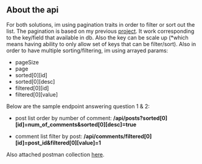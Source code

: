 ## About the api

For both solutions, im using pagination traits in order to filter or sort out the list. The pagination is based on my previous [project](https://gitlab.com/azuddin/megazine/-/blob/master/app/Traits/Pagination.php). It work corresponding to the key/field that available in db. Also the key can be scale up (\*which means having ability to only allow set of keys that can be filter/sort). Also in order to have multiple sorting/filtering, im using arrayed params:

-   pageSize
-   page
-   sorted[0][id]
-   sorted[0][desc]
-   filtered[0][id]
-   filtered[0][value]

Below are the sample endpoint answering question 1 & 2:

-   post list order by number of comment: **/api/posts?sorted[0][id]=num_of_comments&sorted[0][desc]=true**

-   comment list filter by post: **/api/comments/filtered[0][id]=post_id&filtered[0][value]=1**

Also attached postman collection [here](tribehired.postman_collection.json).
